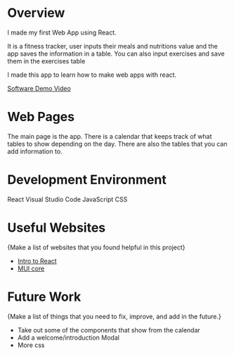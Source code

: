 # Overview

I made my first Web App using React.

It is a fitness tracker, user inputs their meals and nutritions value and the app saves the information in a table. You can also input exercises and save them in the exercises table

I made this app to learn how to make web apps with react.


[Software Demo Video](http://youtube.link.goes.here)

# Web Pages

The main page is the app. There is a calendar that keeps track of what tables to show depending on the day. There are also the tables that you can add information to.

# Development Environment

React
Visual Studio Code
JavaScript
CSS

# Useful Websites

{Make a list of websites that you found helpful in this project}
* [Intro to React](https://reactjs.org/tutorial/tutorial.html)
* [MUI core](https://mui.com/core/)

# Future Work

{Make a list of things that you need to fix, improve, and add in the future.}
* Take out some of the components that show from the calendar
* Add a welcome/introduction Modal
* More css